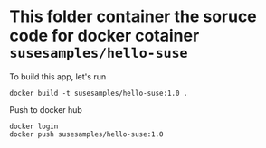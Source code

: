 # This folder container the soruce code for docker cotainer `susesamples/hello-suse`

To build this app, let's run

```
docker build -t susesamples/hello-suse:1.0 .
```

Push to docker hub

```
docker login
docker push susesamples/hello-suse:1.0
```


